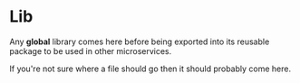 # Lib

Any **global** library comes here before being exported into its reusable package to be used in other microservices.

If you're not sure where a file should go then it should probably come here.
